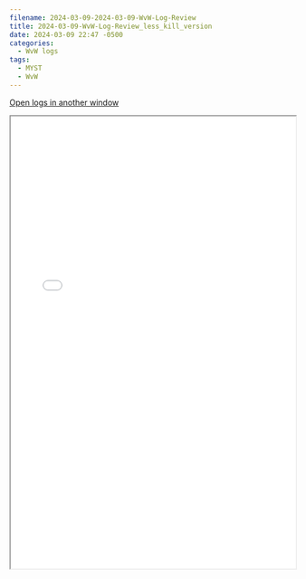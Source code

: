 ```yaml
---
filename: 2024-03-09-2024-03-09-WvW-Log-Review
title: 2024-03-09-WvW-Log-Review_less_kill_version
date: 2024-03-09 22:47 -0500
categories:
  - WvW logs
tags:
  - MYST
  - WvW
---
```

<a href="/assets/wvwlogs/reports20240309_1.html#20240309-WvW-Log-Review" target="_blank">Open logs in another window</a>

<iframe src="/assets/wvwlogs/reports20240309_1.html#20240309-WvW-Log-Review" width="100%" height="800" style="display:block; margin: 0 auto;"> </iframe>